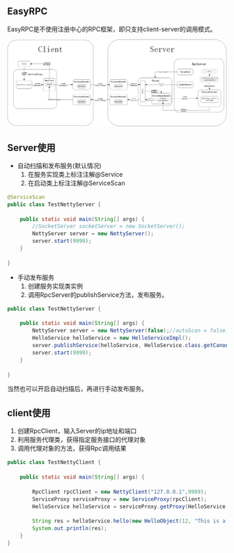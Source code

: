 ## EasyRPC
EasyRPC是不使用注册中心的RPC框架，即只支持client-server的调用模式。

![EasyRPC](images/EasyRpc.png)


## Server使用
- 自动扫描和发布服务(默认情况)
    1. 在服务实现类上标注注解@Service
    2. 在启动类上标注注解@ServiceScan
```java
@ServiceScan
public class TestNettyServer {

    public static void main(String[] args) {
        //SocketServer socketServer = new SocketServer();
        NettyServer server = new NettyServer();
        server.start(9999);
    }

}
```

- 手动发布服务
    1. 创建服务实现类实例
    2. 调用RpcServer的publishService方法，发布服务。
```java
public class TestNettyServer {

    public static void main(String[] args) {
        NettyServer server = new NettyServer(false);//autoScan = false，创建RpcServer不会自动扫描发布服务
        HelloService helloService = new HelloServiceImpl();
        server.publishService(helloService, HelloService.class.getCanonicalName());//服务名称必须使用全类名，否则客户端无法识别
        server.start(9999);
    }

}
```

当然也可以开启自动扫描后，再进行手动发布服务。


## client使用

   1. 创建RpcClient，输入Server的ip地址和端口
   2. 利用服务代理类，获得指定服务接口的代理对象
   3. 调用代理对象的方法，获得Rpc调用结果
```java
public class TestNettyClient {

    public static void main(String[] args) {
      
        RpcClient rpcClient = new NettyClient("127.0.0.1",9999);
        ServiceProxy serviceProxy = new ServiceProxy(rpcClient);
        HelloService helloService = serviceProxy.getProxy(HelloService.class);

        String res = helloService.hello(new HelloObject(12, "This is a message"));
        System.out.println(res);
    }
}
```
